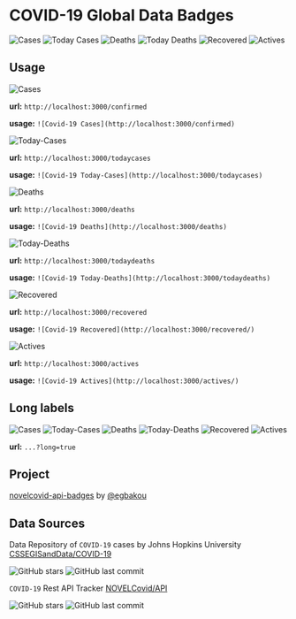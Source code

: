 # COVID-19 Global Data Badges
![Cases](http://localhost:3000/confirmed) ![Today Cases](http://localhost:3000/todaycases) ![Deaths](http://localhost:3000/deaths) ![Today Deaths](http://localhost:3000/todaydeaths) ![Recovered](http://localhost:3000/recovered) ![Actives](http://localhost:3000/actives)

## Usage
![Cases](http://localhost:3000/confirmed)

**url:** `http://localhost:3000/confirmed`

**usage:** `![Covid-19 Cases](http://localhost:3000/confirmed)`


![Today-Cases](http://localhost:3000/todaycases)

**url:** `http://localhost:3000/todaycases`

**usage:** `![Covid-19 Today-Cases](http://localhost:3000/todaycases)`


![Deaths](http://localhost:3000/deaths)

**url:** `http://localhost:3000/deaths`

**usage:** `![Covid-19 Deaths](http://localhost:3000/deaths)`


![Today-Deaths](http://localhost:3000/todaydeaths)

**url:** `http://localhost:3000/todaydeaths`

**usage:** `![Covid-19 Today-Deaths](http://localhost:3000/todaydeaths)`


![Recovered](http://localhost:3000/recovered)

**url:** `http://localhost:3000/recovered`

**usage:** `![Covid-19 Recovered](http://localhost:3000/recovered/)`

![Actives](http://localhost:3000/actives)

**url:** `http://localhost:3000/actives`

**usage:** `![Covid-19 Actives](http://localhost:3000/actives/)`


## Long labels
![Cases](http://localhost:3000/confirmed?long=true)
![Today-Cases](http://localhost:3000/todaycases?long=true)
![Deaths](http://localhost:3000/deaths?long=true)
![Today-Deaths](http://localhost:3000/todaydeaths?long=true)
![Recovered](http://localhost:3000/recovered?long=true)
![Actives](http://localhost:3000/actives?long=true)

**url:** `...?long=true`

## Project
[novelcovid-api-badges](https://github.com/egbakou/novelcovid-api-badges) by [@egbakou](https://github.com/egbakou/)

## Data Sources

Data Repository of `COVID-19` cases by Johns Hopkins University [CSSEGISandData/COVID-19](https://github.com/CSSEGISandData/COVID-19)

![GitHub stars](https://img.shields.io/github/stars/CSSEGISandData/COVID-19)
![GitHub last commit](https://img.shields.io/github/last-commit/CSSEGISandData/COVID-19)

`COVID-19` Rest API Tracker [NOVELCovid/API](https://github.com/NOVELCovid/API)

![GitHub stars](https://img.shields.io/github/stars/NovelCOVID/API)
![GitHub last commit](https://img.shields.io/github/last-commit/ExpDev07/coronavirus-tracker-api)

